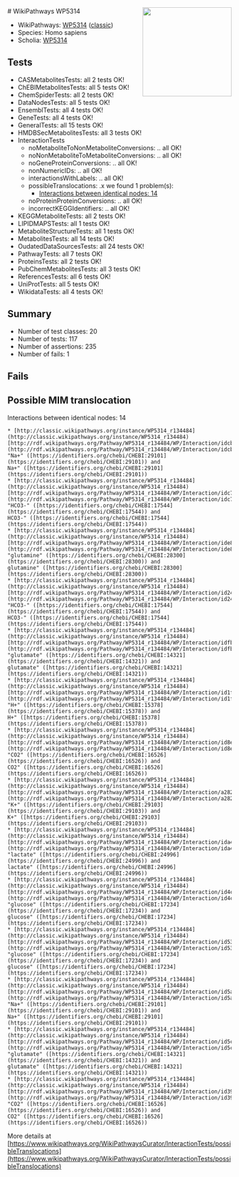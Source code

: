 <img style="float: right; width: 200px" src="https://upload.wikimedia.org/wikipedia/commons/thumb/8/83/Wplogo_with_text_500.png/640px-Wplogo_with_text_500.png" />
# WikiPathways WP5314

* WikiPathways: [WP5314](https://wikipathways.org/pathways/WP5314) ([classic](https://classic.wikipathways.org/instance/WP5314))
* Species: Homo sapiens
* Scholia: [WP5314](https://scholia.toolforge.org/wikipathways/WP5314)
## Tests
* CASMetabolitesTests: all 2 tests OK!
* ChEBIMetabolitesTests: all 5 tests OK!
* ChemSpiderTests: all 2 tests OK!
* DataNodesTests: all 5 tests OK!
* EnsemblTests: all 4 tests OK!
* GeneTests: all 4 tests OK!
* GeneralTests: all 15 tests OK!
* HMDBSecMetabolitesTests: all 3 tests OK!
* InteractionTests
    * noMetaboliteToNonMetaboliteConversions: .. all OK!
    * noNonMetaboliteToMetaboliteConversions: .. all OK!
    * noGeneProteinConversions: .. all OK!
    * nonNumericIDs: .. all OK!
    * interactionsWithLabels: .. all OK!
    * possibleTranslocations: .x we found 1 problem(s):
        * [Interactions between identical nodes: 14](#661ebeee)
    * noProteinProteinConversions: .. all OK!
    * incorrectKEGGIdentifiers: .. all OK!
* KEGGMetaboliteTests: all 2 tests OK!
* LIPIDMAPSTests: all 1 tests OK!
* MetaboliteStructureTests: all 1 tests OK!
* MetabolitesTests: all 14 tests OK!
* OudatedDataSourcesTests: all 24 tests OK!
* PathwayTests: all 7 tests OK!
* ProteinsTests: all 2 tests OK!
* PubChemMetabolitesTests: all 3 tests OK!
* ReferencesTests: all 6 tests OK!
* UniProtTests: all 5 tests OK!
* WikidataTests: all 4 tests OK!


## Summary

* Number of test classes: 20
* Number of tests: 117
* Number of assertions: 235
* Number of fails: 1

## Fails

<a name="661ebeee" />

## Possible MIM translocation

Interactions between identical nodes: 14
```
* [http://classic.wikipathways.org/instance/WP5314_r134484](http://classic.wikipathways.org/instance/WP5314_r134484) [http://rdf.wikipathways.org/Pathway/WP5314_r134484/WP/Interaction/idcb738b48](http://rdf.wikipathways.org/Pathway/WP5314_r134484/WP/Interaction/idcb738b48) "Na+" ([https://identifiers.org/chebi/CHEBI:29101](https://identifiers.org/chebi/CHEBI:29101)) and 
Na+" ([https://identifiers.org/chebi/CHEBI:29101](https://identifiers.org/chebi/CHEBI:29101))
* [http://classic.wikipathways.org/instance/WP5314_r134484](http://classic.wikipathways.org/instance/WP5314_r134484) [http://rdf.wikipathways.org/Pathway/WP5314_r134484/WP/Interaction/idc7ef6d7b](http://rdf.wikipathways.org/Pathway/WP5314_r134484/WP/Interaction/idc7ef6d7b) "HCO3-" ([https://identifiers.org/chebi/CHEBI:17544](https://identifiers.org/chebi/CHEBI:17544)) and 
HCO3-" ([https://identifiers.org/chebi/CHEBI:17544](https://identifiers.org/chebi/CHEBI:17544))
* [http://classic.wikipathways.org/instance/WP5314_r134484](http://classic.wikipathways.org/instance/WP5314_r134484) [http://rdf.wikipathways.org/Pathway/WP5314_r134484/WP/Interaction/ide8e3e04f](http://rdf.wikipathways.org/Pathway/WP5314_r134484/WP/Interaction/ide8e3e04f) "glutamine" ([https://identifiers.org/chebi/CHEBI:28300](https://identifiers.org/chebi/CHEBI:28300)) and 
glutamine" ([https://identifiers.org/chebi/CHEBI:28300](https://identifiers.org/chebi/CHEBI:28300))
* [http://classic.wikipathways.org/instance/WP5314_r134484](http://classic.wikipathways.org/instance/WP5314_r134484) [http://rdf.wikipathways.org/Pathway/WP5314_r134484/WP/Interaction/id24d75b25](http://rdf.wikipathways.org/Pathway/WP5314_r134484/WP/Interaction/id24d75b25) "HCO3-" ([https://identifiers.org/chebi/CHEBI:17544](https://identifiers.org/chebi/CHEBI:17544)) and 
HCO3-" ([https://identifiers.org/chebi/CHEBI:17544](https://identifiers.org/chebi/CHEBI:17544))
* [http://classic.wikipathways.org/instance/WP5314_r134484](http://classic.wikipathways.org/instance/WP5314_r134484) [http://rdf.wikipathways.org/Pathway/WP5314_r134484/WP/Interaction/idfbad38df](http://rdf.wikipathways.org/Pathway/WP5314_r134484/WP/Interaction/idfbad38df) "glutamate" ([https://identifiers.org/chebi/CHEBI:14321](https://identifiers.org/chebi/CHEBI:14321)) and 
glutamate" ([https://identifiers.org/chebi/CHEBI:14321](https://identifiers.org/chebi/CHEBI:14321))
* [http://classic.wikipathways.org/instance/WP5314_r134484](http://classic.wikipathways.org/instance/WP5314_r134484) [http://rdf.wikipathways.org/Pathway/WP5314_r134484/WP/Interaction/id1f5335c9](http://rdf.wikipathways.org/Pathway/WP5314_r134484/WP/Interaction/id1f5335c9) "H+" ([https://identifiers.org/chebi/CHEBI:15378](https://identifiers.org/chebi/CHEBI:15378)) and 
H+" ([https://identifiers.org/chebi/CHEBI:15378](https://identifiers.org/chebi/CHEBI:15378))
* [http://classic.wikipathways.org/instance/WP5314_r134484](http://classic.wikipathways.org/instance/WP5314_r134484) [http://rdf.wikipathways.org/Pathway/WP5314_r134484/WP/Interaction/id8e38f6e7](http://rdf.wikipathways.org/Pathway/WP5314_r134484/WP/Interaction/id8e38f6e7) "CO2" ([https://identifiers.org/chebi/CHEBI:16526](https://identifiers.org/chebi/CHEBI:16526)) and 
CO2" ([https://identifiers.org/chebi/CHEBI:16526](https://identifiers.org/chebi/CHEBI:16526))
* [http://classic.wikipathways.org/instance/WP5314_r134484](http://classic.wikipathways.org/instance/WP5314_r134484) [http://rdf.wikipathways.org/Pathway/WP5314_r134484/WP/Interaction/a2827](http://rdf.wikipathways.org/Pathway/WP5314_r134484/WP/Interaction/a2827) "K+" ([https://identifiers.org/chebi/CHEBI:29103](https://identifiers.org/chebi/CHEBI:29103)) and 
K+" ([https://identifiers.org/chebi/CHEBI:29103](https://identifiers.org/chebi/CHEBI:29103))
* [http://classic.wikipathways.org/instance/WP5314_r134484](http://classic.wikipathways.org/instance/WP5314_r134484) [http://rdf.wikipathways.org/Pathway/WP5314_r134484/WP/Interaction/ida4c7d417](http://rdf.wikipathways.org/Pathway/WP5314_r134484/WP/Interaction/ida4c7d417) "lactate" ([https://identifiers.org/chebi/CHEBI:24996](https://identifiers.org/chebi/CHEBI:24996)) and 
lactate" ([https://identifiers.org/chebi/CHEBI:24996](https://identifiers.org/chebi/CHEBI:24996))
* [http://classic.wikipathways.org/instance/WP5314_r134484](http://classic.wikipathways.org/instance/WP5314_r134484) [http://rdf.wikipathways.org/Pathway/WP5314_r134484/WP/Interaction/id4c1ca33](http://rdf.wikipathways.org/Pathway/WP5314_r134484/WP/Interaction/id4c1ca33) "glucose" ([https://identifiers.org/chebi/CHEBI:17234](https://identifiers.org/chebi/CHEBI:17234)) and 
glucose" ([https://identifiers.org/chebi/CHEBI:17234](https://identifiers.org/chebi/CHEBI:17234))
* [http://classic.wikipathways.org/instance/WP5314_r134484](http://classic.wikipathways.org/instance/WP5314_r134484) [http://rdf.wikipathways.org/Pathway/WP5314_r134484/WP/Interaction/id53b50a6e](http://rdf.wikipathways.org/Pathway/WP5314_r134484/WP/Interaction/id53b50a6e) "glucose" ([https://identifiers.org/chebi/CHEBI:17234](https://identifiers.org/chebi/CHEBI:17234)) and 
glucose" ([https://identifiers.org/chebi/CHEBI:17234](https://identifiers.org/chebi/CHEBI:17234))
* [http://classic.wikipathways.org/instance/WP5314_r134484](http://classic.wikipathways.org/instance/WP5314_r134484) [http://rdf.wikipathways.org/Pathway/WP5314_r134484/WP/Interaction/id5affd5c7](http://rdf.wikipathways.org/Pathway/WP5314_r134484/WP/Interaction/id5affd5c7) "Na+" ([https://identifiers.org/chebi/CHEBI:29101](https://identifiers.org/chebi/CHEBI:29101)) and 
Na+" ([https://identifiers.org/chebi/CHEBI:29101](https://identifiers.org/chebi/CHEBI:29101))
* [http://classic.wikipathways.org/instance/WP5314_r134484](http://classic.wikipathways.org/instance/WP5314_r134484) [http://rdf.wikipathways.org/Pathway/WP5314_r134484/WP/Interaction/id5ca97d16](http://rdf.wikipathways.org/Pathway/WP5314_r134484/WP/Interaction/id5ca97d16) "glutamate" ([https://identifiers.org/chebi/CHEBI:14321](https://identifiers.org/chebi/CHEBI:14321)) and 
glutamate" ([https://identifiers.org/chebi/CHEBI:14321](https://identifiers.org/chebi/CHEBI:14321))
* [http://classic.wikipathways.org/instance/WP5314_r134484](http://classic.wikipathways.org/instance/WP5314_r134484) [http://rdf.wikipathways.org/Pathway/WP5314_r134484/WP/Interaction/id39db684d](http://rdf.wikipathways.org/Pathway/WP5314_r134484/WP/Interaction/id39db684d) "CO2" ([https://identifiers.org/chebi/CHEBI:16526](https://identifiers.org/chebi/CHEBI:16526)) and 
CO2" ([https://identifiers.org/chebi/CHEBI:16526](https://identifiers.org/chebi/CHEBI:16526))
```

More details at [https://www.wikipathways.org/WikiPathwaysCurator/InteractionTests/possibleTranslocations](https://www.wikipathways.org/WikiPathwaysCurator/InteractionTests/possibleTranslocations)

